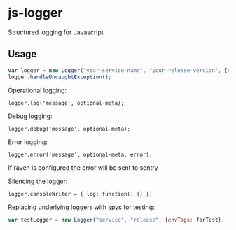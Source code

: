 # js-logger

Structured logging for Javascript

## Usage
```js
var logger = new Logger("your-service-name", "your-release-version", {envTags: forSentry});
logger.handleUncaughtException();
```

Operational logging:

```logger.log('message', optional-meta);```

Debug logging:

```logger.debug('message', optional-meta);```

Error logging:

```logger.error('message', optional-meta, error);```

If raven is configured the error will be sent to sentry

Silencing the logger:

```logger.consoleWriter = { log: function() {} };```

Replacing underlying loggers with spys for testing:

```js
var testLogger = new Logger("service", "release", {envTags: forTest}, {consoleWriter: consoleSpy, sentryClient: sentrySpy});
```
